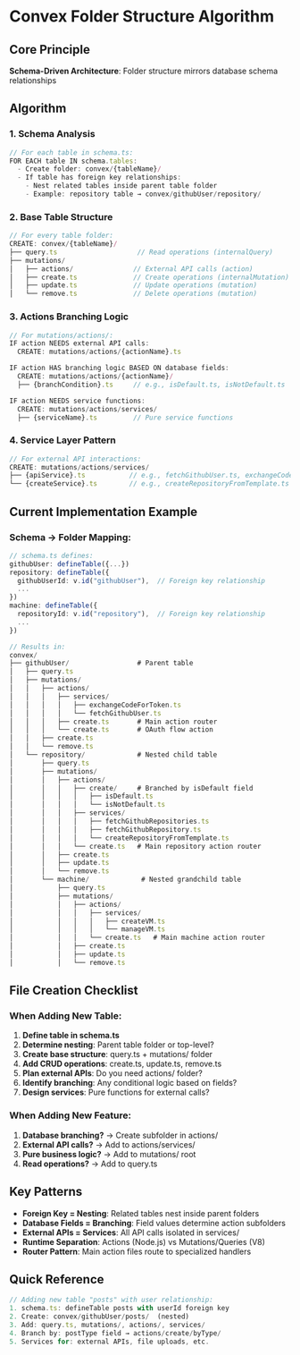 # Convex Folder Structure Algorithm

## Core Principle
**Schema-Driven Architecture**: Folder structure mirrors database schema relationships

## Algorithm

### 1. Schema Analysis
```typescript
// For each table in schema.ts:
FOR EACH table IN schema.tables:
  - Create folder: convex/{tableName}/
  - If table has foreign key relationships:
    - Nest related tables inside parent table folder
    - Example: repository table → convex/githubUser/repository/
```

### 2. Base Table Structure
```typescript
// For every table folder:
CREATE: convex/{tableName}/
├── query.ts                    // Read operations (internalQuery)
├── mutations/
│   ├── actions/               // External API calls (action)
│   ├── create.ts              // Create operations (internalMutation)
│   ├── update.ts              // Update operations (mutation)
│   └── remove.ts              // Delete operations (mutation)
```

### 3. Actions Branching Logic
```typescript
// For mutations/actions/:
IF action NEEDS external API calls:
  CREATE: mutations/actions/{actionName}.ts

IF action HAS branching logic BASED ON database fields:
  CREATE: mutations/actions/{actionName}/
  ├── {branchCondition}.ts     // e.g., isDefault.ts, isNotDefault.ts

IF action NEEDS service functions:
  CREATE: mutations/actions/services/
  ├── {serviceName}.ts         // Pure service functions
```

### 4. Service Layer Pattern
```typescript
// For external API interactions:
CREATE: mutations/actions/services/
├── {apiService}.ts           // e.g., fetchGithubUser.ts, exchangeCodeForToken.ts
└── {createService}.ts        // e.g., createRepositoryFromTemplate.ts
```

## Current Implementation Example

### Schema → Folder Mapping:
```typescript
// schema.ts defines:
githubUser: defineTable({...})
repository: defineTable({
  githubUserId: v.id("githubUser"),  // Foreign key relationship
  ...
})
machine: defineTable({
  repositoryId: v.id("repository"),  // Foreign key relationship
  ...
})

// Results in:
convex/
├── githubUser/                 # Parent table
│   ├── query.ts
│   ├── mutations/
│   │   ├── actions/
│   │   │   ├── services/
│   │   │   │   ├── exchangeCodeForToken.ts
│   │   │   │   └── fetchGithubUser.ts
│   │   │   ├── create.ts       # Main action router
│   │   │   └── create.ts       # OAuth flow action
│   │   ├── create.ts
│   │   └── remove.ts
│   └── repository/             # Nested child table
│       ├── query.ts
│       ├── mutations/
│       │   ├── actions/
│       │   │   ├── create/     # Branched by isDefault field
│       │   │   │   ├── isDefault.ts
│       │   │   │   └── isNotDefault.ts
│       │   │   ├── services/
│       │   │   │   ├── fetchGithubRepositories.ts
│       │   │   │   ├── fetchGithubRepository.ts
│       │   │   │   └── createRepositoryFromTemplate.ts
│       │   │   └── create.ts   # Main repository action router
│       │   ├── create.ts
│       │   ├── update.ts
│       │   └── remove.ts
│       └── machine/             # Nested grandchild table
│           ├── query.ts
│           ├── mutations/
│           │   ├── actions/
│           │   │   ├── services/
│           │   │   │   ├── createVM.ts
│           │   │   │   └── manageVM.ts
│           │   │   └── create.ts   # Main machine action router
│           │   ├── create.ts
│           │   ├── update.ts
│           │   └── remove.ts
```

## File Creation Checklist

### When Adding New Table:
1. **Define table in schema.ts**
2. **Determine nesting**: Parent table folder or top-level?
3. **Create base structure**: query.ts + mutations/ folder
4. **Add CRUD operations**: create.ts, update.ts, remove.ts
5. **Plan external APIs**: Do you need actions/ folder?
6. **Identify branching**: Any conditional logic based on fields?
7. **Design services**: Pure functions for external calls?

### When Adding New Feature:
1. **Database branching?** → Create subfolder in actions/
2. **External API calls?** → Add to actions/services/
3. **Pure business logic?** → Add to mutations/ root
4. **Read operations?** → Add to query.ts

## Key Patterns

- **Foreign Key = Nesting**: Related tables nest inside parent folders
- **Database Fields = Branching**: Field values determine action subfolders
- **External APIs = Services**: All API calls isolated in services/
- **Runtime Separation**: Actions (Node.js) vs Mutations/Queries (V8)
- **Router Pattern**: Main action files route to specialized handlers

## Quick Reference

```typescript
// Adding new table "posts" with user relationship:
1. schema.ts: defineTable posts with userId foreign key
2. Create: convex/githubUser/posts/  (nested)
3. Add: query.ts, mutations/, actions/, services/
4. Branch by: postType field → actions/create/byType/
5. Services for: external APIs, file uploads, etc.
```
